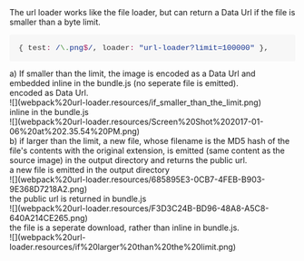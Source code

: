 <div>The url loader works like the file loader, but can return a Data Url if the file is smaller than a byte limit.  
</div>

<div>

<pre style="box-sizing: border-box; font-family: Consolas, &quot;Liberation Mono&quot;, Menlo, Courier, monospace; font-size: 13.6px; font-style: normal; font-variant: normal; font-weight: normal; font-stretch: normal; word-wrap: normal; padding: 16px; overflow: auto; background-color: rgb(247, 247, 247); border-radius: 3px; word-break: normal; color: rgb(51, 51, 51); letter-spacing: normal; orphans: 2; text-align: start; text-indent: 0px; text-transform: none; widows: 2; word-spacing: 0px; -webkit-text-stroke-width: 0px;">{ test<span style="box-sizing: border-box; color: rgb(167, 29, 93);">:</span> <span style="box-sizing: border-box; color: rgb(24, 54, 145);"><span style="box-sizing: border-box; color: rgb(24, 54, 145);">/</span><span style="box-sizing: border-box; color: rgb(99, 163, 92); font-weight: bold;">\.</span>png<span style="box-sizing: border-box; color: rgb(167, 29, 93);">$</span><span style="box-sizing: border-box; color: rgb(24, 54, 145);">/</span></span>, loader<span style="box-sizing: border-box; color: rgb(167, 29, 93);">:</span> <span style="box-sizing: border-box; color: rgb(24, 54, 145);"><span style="box-sizing: border-box; color: rgb(24, 54, 145);">"</span>url-loader?limit=100000<span style="box-sizing: border-box; color: rgb(24, 54, 145);">"</span></span> },</pre>

</div>

<div>

<div>a) If smaller than the limit, the image is encoded as a Data Url and embedded inline in the bundle.js (no seperate file is emitted).  
</div>

<div>encoded as Data Url.</div>

<div>![](webpack%20url-loader.resources/if_smaller_than_the_limit.png)  
</div>

<div>inline in the bundle.js</div>

<div>![](webpack%20url-loader.resources/Screen%20Shot%202017-01-06%20at%202.35.54%20PM.png)  
</div>

<div>b) if larger than the limit, a new file, whose filename is the MD5 hash of the file's contents with the original extension, is emitted (same content as the source image) in the output directory and returns the public url.</div>

<div>a new file is emitted in the output directory  
</div>

<div>![](webpack%20url-loader.resources/685895E3-0CB7-4FEB-B903-9E368D7218A2.png)  
</div>

<div>the public url is returned in bundle.js  
</div>

<div>![](webpack%20url-loader.resources/F3D3C24B-BD96-48A8-A5C8-640A214CE265.png)  
</div>

<div>the file is a seperate download, rather than inline in bundle.js.</div>

<div>![](webpack%20url-loader.resources/if%20larger%20than%20the%20limit.png)  
</div>

</div>
